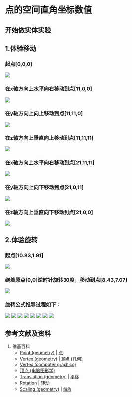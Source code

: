 # 点的空间直角坐标数值

## 开始做实体实验

## 1.体验移动

### 起点[0,0,0]
![](/images/几何形体中点的空间直角坐标数值/点的空间直角坐标数值/1a1.jpg)
### 在x轴方向上水平向右移动到点[11,0,0]
![](/images/几何形体中点的空间直角坐标数值/点的空间直角坐标数值/1a2.jpg)
### 在y轴方向上向上移动到点[11,11,0]
![](/images/几何形体中点的空间直角坐标数值/点的空间直角坐标数值/1a3.jpg)
### 在z轴方向上垂直向上移动到点[11,11,11]
![](/images/几何形体中点的空间直角坐标数值/点的空间直角坐标数值/1a4.jpg)

### 在x轴方向上水平向右移动到点[21,11,11]
![](/images/几何形体中点的空间直角坐标数值/点的空间直角坐标数值/1a5.jpg)
### 在y轴方向上向下移动到点[21,0,11]
![](/images/几何形体中点的空间直角坐标数值/点的空间直角坐标数值/1a6.jpg)
### 在z轴方向上垂直向下移动到点[21,0,0]
![](/images/几何形体中点的空间直角坐标数值/点的空间直角坐标数值/1a7.jpg)

## 2.体验旋转

### 起点[10.83,1.91]
![](/images/几何形体中点的空间直角坐标数值/点的空间直角坐标数值/2a1.jpg)
### 绕着原点[0,0]逆时针旋转30度，移动到点[8.43,7.07]
![](/images/几何形体中点的空间直角坐标数值/点的空间直角坐标数值/2a2.jpg)

### 旋转公式推导过程如下：
![](/images/几何形体中点的空间直角坐标数值/点的空间直角坐标数值/2a3.jpg)
![](/images/几何形体中点的空间直角坐标数值/点的空间直角坐标数值/2a4.jpg)
![](/images/几何形体中点的空间直角坐标数值/点的空间直角坐标数值/2a5.jpg)
![](/images/几何形体中点的空间直角坐标数值/点的空间直角坐标数值/2a6.jpg)
![](/images/几何形体中点的空间直角坐标数值/点的空间直角坐标数值/2a7.jpg)
![](/images/几何形体中点的空间直角坐标数值/点的空间直角坐标数值/2a8.jpg)
![](/images/几何形体中点的空间直角坐标数值/点的空间直角坐标数值/2a9.jpg)
![](/images/几何形体中点的空间直角坐标数值/点的空间直角坐标数值/2a10.jpg)

## 参考文献及资料

1. 维基百科
	- [Point (geometry)](https://en.wikipedia.org/wiki/Point_(geometry)) | [点](https://zh.wikipedia.org/wiki/%E7%82%B9) 
	- [Vertex (geometry)](https://en.wikipedia.org/wiki/Vertex_(geometry)) | [顶点 (几何)](https://zh.wikipedia.org/wiki/%E9%A0%82%E9%BB%9E_(%E5%B9%BE%E4%BD%95)) 
	- [Vertex (computer graphics)](https://en.wikipedia.org/wiki/Vertex_(computer_graphics)) 
	- [顶点 (电脑图形学)](https://zh.wikipedia.org/wiki/%E9%A0%82%E9%BB%9E_(%E9%9B%BB%E8%85%A6%E5%9C%96%E5%AD%B8)) 
	- [Translation (geometry)](https://en.wikipedia.org/wiki/Translation_(geometry)) | [平移](https://zh.wikipedia.org/wiki/%E5%B9%B3%E7%A7%BB) 
	- [Rotation](https://en.wikipedia.org/wiki/Rotation) | [转动](https://zh.wikipedia.org/wiki/%E8%BD%AC%E5%8A%A8) 
	- [Scaling (geometry)](https://en.wikipedia.org/wiki/Scaling_(geometry)) | [缩放](https://zh.wikipedia.org/wiki/%E7%BC%A9%E6%94%BE) 
